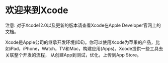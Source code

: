 # 欢迎来到Xcode
注意: 对于Xcode12.0以及更新的版本请查看Xcode在Apple Developer官网上的文档。

Xcode是Apple公司的继承开发环境(IDE)。你可以使用Xcode为苹果的产品，比如iPad，iPhone，Watch，TV和Mac，构建应用(Apps)。Xcode提供一些工具去关联整个开发的流程，
从创建App到测试，优化，上传到App Store。

